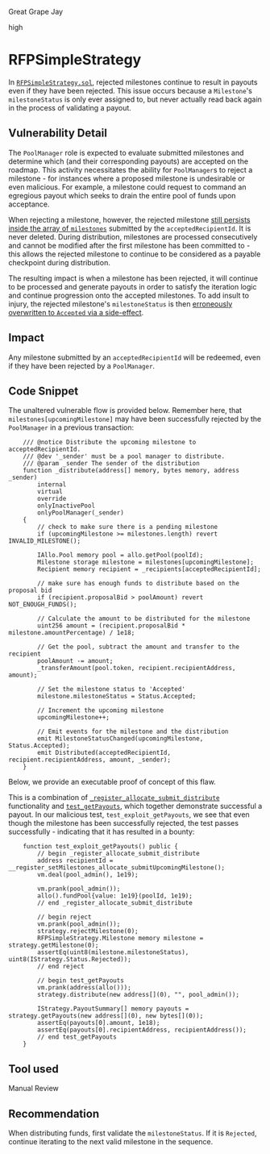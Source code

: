 Great Grape Jay

high

# RFPSimpleStrategy

In [`RFPSimpleStrategy.sol`](), rejected milestones continue to result in payouts even if they have been rejected. This issue occurs because a `Milestone`'s `milestoneStatus` is only ever assigned to, but never actually read back again in the process of validating a payout.

## Vulnerability Detail

The `PoolManager` role is expected to evaluate submitted milestones and determine which (and their corresponding payouts) are accepted on the roadmap. This activity necessitates the ability for `PoolManager`s to reject a milestone - for instances where a proposed milestone is undesirable or even malicious. For example, a milestone could request to command an egregious payout which seeks to drain the entire pool of funds upon acceptance. 

When rejecting a milestone, however, the rejected milestone [still persists inside the array of `milestones`](https://github.com/sherlock-audit/2023-09-Gitcoin/blob/main/allo-v2/contracts/strategies/rfp-simple/RFPSimpleStrategy.sol#L287) submitted by the `acceptedRecipientId`. It is never deleted. During distribution, milestones are processed consecutively and cannot be modified after the first milestone has been committed to - this allows the rejected milestone to continue to be considered as a payable checkpoint during distribution.

The resulting impact is when a milestone has been rejected, it will continue to be processed and generate payouts in order to satisfy the iteration logic and continue progression onto the accepted milestones. To add insult to injury, the rejected milestone's `milestoneStatus` is then [erroneously overwritten to `Accepted` via a side-effect](https://github.com/sherlock-audit/2023-09-Gitcoin/blob/main/allo-v2/contracts/strategies/rfp-simple/RFPSimpleStrategy.sol#L442).

## Impact

Any milestone submitted by an `acceptedRecipientId` will be redeemed, even if they have been rejected by a `PoolManager`.

## Code Snippet

The unaltered vulnerable flow is provided below. Remember here, that `milestones[upcomingMilestone]` may have been successfully rejected by the `PoolManager` in a previous transaction:

```solidity
    /// @notice Distribute the upcoming milestone to acceptedRecipientId.
    /// @dev '_sender' must be a pool manager to distribute.
    /// @param _sender The sender of the distribution
    function _distribute(address[] memory, bytes memory, address _sender)
        internal
        virtual
        override
        onlyInactivePool
        onlyPoolManager(_sender)
    {
        // check to make sure there is a pending milestone
        if (upcomingMilestone >= milestones.length) revert INVALID_MILESTONE();

        IAllo.Pool memory pool = allo.getPool(poolId);
        Milestone storage milestone = milestones[upcomingMilestone];
        Recipient memory recipient = _recipients[acceptedRecipientId];

        // make sure has enough funds to distribute based on the proposal bid
        if (recipient.proposalBid > poolAmount) revert NOT_ENOUGH_FUNDS();

        // Calculate the amount to be distributed for the milestone
        uint256 amount = (recipient.proposalBid * milestone.amountPercentage) / 1e18;

        // Get the pool, subtract the amount and transfer to the recipient
        poolAmount -= amount;
        _transferAmount(pool.token, recipient.recipientAddress, amount);

        // Set the milestone status to 'Accepted'
        milestone.milestoneStatus = Status.Accepted;

        // Increment the upcoming milestone
        upcomingMilestone++;

        // Emit events for the milestone and the distribution
        emit MilestoneStatusChanged(upcomingMilestone, Status.Accepted);
        emit Distributed(acceptedRecipientId, recipient.recipientAddress, amount, _sender);
    }
```

Below, we provide an executable proof of concept of this flaw.

This is a combination of [`_register_allocate_submit_distribute`](https://github.com/sherlock-audit/2023-09-Gitcoin/blob/main/allo-v2/test/foundry/strategies/RFPSimpleStrategy.t.sol#L530) functionality and [`test_getPayouts`](https://github.com/sherlock-audit/2023-09-Gitcoin/blob/main/allo-v2/test/foundry/strategies/RFPSimpleStrategy.t.sol#L141), which together demonstrate successful a payout. In our malicious test, `test_exploit_getPayouts`, we see that even though the milestone has been successfully rejected, the test passes successfully - indicating that it has resulted in a bounty:

```solidity
    function test_exploit_getPayouts() public {
        // begin _register_allocate_submit_distribute
        address recipientId = __register_setMilestones_allocate_submitUpcomingMilestone();
        vm.deal(pool_admin(), 1e19);

        vm.prank(pool_admin());
        allo().fundPool{value: 1e19}(poolId, 1e19);
        // end _register_allocate_submit_distribute

        // begin reject
        vm.prank(pool_admin());
        strategy.rejectMilestone(0);
        RFPSimpleStrategy.Milestone memory milestone = strategy.getMilestone(0);
        assertEq(uint8(milestone.milestoneStatus), uint8(IStrategy.Status.Rejected));
        // end reject

        // begin test_getPayouts
        vm.prank(address(allo()));
        strategy.distribute(new address[](0), "", pool_admin());

        IStrategy.PayoutSummary[] memory payouts = strategy.getPayouts(new address[](0), new bytes[](0));
        assertEq(payouts[0].amount, 1e18);
        assertEq(payouts[0].recipientAddress, recipientAddress());
        // end test_getPayouts
    }
```

## Tool used

Manual Review

## Recommendation

When distributing funds, first validate the `milestoneStatus`. If it is `Rejected`, continue iterating to the next valid milestone in the sequence.